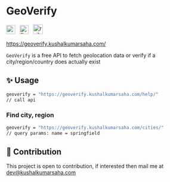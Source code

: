 # GeoVerify

<img style="width:24px" title="python3" src="https://user-images.githubusercontent.com/25181517/183423507-c056a6f9-1ba8-4312-a350-19bcbc5a8697.png"/> &nbsp;
<img style="width:24px" title="flask" src="https://github.com/bcd-kushal/Kushal-Kumar/assets/96081625/20a11017-9e2b-45f2-ae6e-d8d38e0058b0"/> &nbsp;
<img style="height:26px" title="railway" src="https://railway.app/brand/logo-light.png"/> &nbsp;

https://geoverify.kushalkumarsaha.com/

`GeoVerify` is a free API to fetch geolocation data or verify if a city/region/country does actually exist

## ✨ Usage

```bash
geoverify = "https://geoverify.kushalkumarsaha.com/help/"
// call api
```

### Find city, region

```bash
geoverify = "https://geoverify.kushalkumarsaha.com/cities/"
// query params: name = springfield
```

## 🤝 Contribution

This project is open to contribution, if interested then mail me at <a href="mailto:dev@kushalkumarsaha.com">dev@kushalkumarsaha.com</a>
